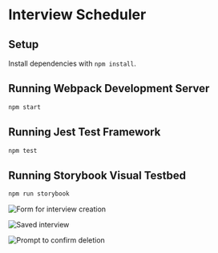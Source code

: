 # Interview Scheduler

## Setup

Install dependencies with `npm install`.

## Running Webpack Development Server

```sh
npm start
```

## Running Jest Test Framework

```sh
npm test
```

## Running Storybook Visual Testbed

```sh
npm run storybook
```

![Form for interview creation](https://user-images.githubusercontent.com/116857221/213377049-531cfd76-f8fe-4ab4-8f88-c34e244041d7.png)

![Saved interview](https://user-images.githubusercontent.com/116857221/213377247-de748483-d5ec-453a-9bd5-0a681d08cf53.png)

![Prompt to confirm deletion](https://user-images.githubusercontent.com/116857221/213377420-35ec5e1a-56cc-49cd-b761-1a2806f7f355.png)

